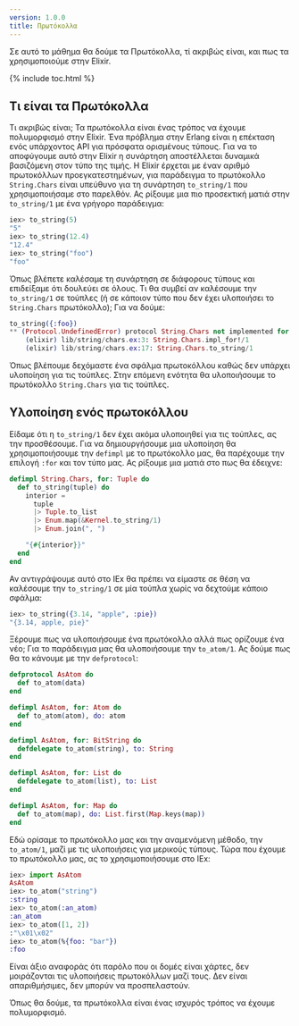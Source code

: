 ```yaml
---
version: 1.0.0
title: Πρωτόκολλα
---
```


Σε αυτό το μάθημα θα δούμε τα Πρωτόκολλα, τί ακριβώς είναι, και πως τα χρησιμοποιούμε στην Elixir.

{% include toc.html %}

## Τι είναι τα Πρωτόκολλα
Τι ακριβώς είναι; Τα πρωτόκολλα είναι ένας τρόπος να έχουμε πολυμορφισμό στην Elixir. Ένα πρόβλημα στην Erlang είναι η επέκταση ενός υπάρχοντος API για πρόσφατα ορισμένους τύπους. Για να το αποφύγουμε αυτό στην Elixir η συνάρτηση αποστέλλεται δυναμικά βασιζόμενη στον τύπο της τιμής. Η Elixir έρχεται με έναν αριθμό πρωτοκόλλων προεγκατεστημένων, για παράδειγμα το πρωτόκολλο `String.Chars` είναι υπεύθυνο για τη συνάρτηση `to_string/1` που χρησιμοποιήσαμε στο παρελθόν. Ας ρίξουμε μια πιο προσεκτική ματιά στην `to_string/1` με ένα γρήγορο παράδειγμα:

```elixir
iex> to_string(5)
"5"
iex> to_string(12.4)
"12.4"
iex> to_string("foo")
"foo"
```

Όπως βλέπετε καλέσαμε τη συνάρτηση σε διάφορους τύπους και επιδείξαμε ότι δουλεύει σε όλους. Τι θα συμβεί αν καλέσουμε την `to_string/1` σε τούπλες (ή σε κάποιον τύπο που δεν έχει υλοποιήσει το `String.Chars` πρωτόκολλο); Για να δούμε:

```elixir
to_string({:foo})
** (Protocol.UndefinedError) protocol String.Chars not implemented for {:foo}
    (elixir) lib/string/chars.ex:3: String.Chars.impl_for!/1
    (elixir) lib/string/chars.ex:17: String.Chars.to_string/1
```

Όπως βλέπουμε δεχόμαστε ένα σφάλμα πρωτοκόλλου καθώς δεν υπάρχει υλοποίηση για τις τούπλες. Στην επόμενη ενότητα θα υλοποιήσουμε το πρωτόκολλο `String.Chars` για τις τούπλες.

## Υλοποίηση ενός πρωτοκόλλου

Είδαμε ότι η `to_string/1` δεν έχει ακόμα υλοποιηθεί για τις τούπλες, ας την προσθέσουμε. Για να δημιουργήσουμε μια υλοποίηση θα χρησιμοποιήσουμε την `defimpl` με το πρωτόκολλο μας, θα παρέχουμε την επιλογή `:for` και τον τύπο μας. Ας ρίξουμε μια ματιά στο πως θα έδειχνε:

```elixir
defimpl String.Chars, for: Tuple do
  def to_string(tuple) do
    interior = 
      tuple
      |> Tuple.to_list
      |> Enum.map(&Kernel.to_string/1)
      |> Enum.join(", ")

    "{#{interior}}"
  end
end
```

Αν αντιγράψουμε αυτό στο IEx θα πρέπει να είμαστε σε θέση να καλέσουμε την `to_string/1` σε μία τούπλα χωρίς να δεχτούμε κάποιο σφάλμα:

```elixir
iex> to_string({3.14, "apple", :pie})
"{3.14, apple, pie}"
```

Ξέρουμε πως να υλοποιήσουμε ένα πρωτόκολλο αλλά πως ορίζουμε ένα νέο; Για το παράδειγμα μας θα υλοποιήσουμε την `to_atom/1`. Ας δούμε πως θα το κάνουμε με την `defprotocol`:

```elixir
defprotocol AsAtom do
  def to_atom(data)
end

defimpl AsAtom, for: Atom do
  def to_atom(atom), do: atom
end

defimpl AsAtom, for: BitString do
  defdelegate to_atom(string), to: String
end

defimpl AsAtom, for: List do
  defdelegate to_atom(list), to: List
end

defimpl AsAtom, for: Map do
  def to_atom(map), do: List.first(Map.keys(map))
end
```

Εδώ ορίσαμε το πρωτόκολλο μας και την αναμενόμενη μέθοδο, την `to_atom/1`, μαζί με τις υλοποιήσεις για μερικούς τύπους. Τώρα που έχουμε το πρωτόκολλο μας, ας το χρησιμοποιήσουμε στο IEx:

```elixir
iex> import AsAtom
AsAtom
iex> to_atom("string")
:string
iex> to_atom(:an_atom)
:an_atom
iex> to_atom([1, 2])
:"\x01\x02"
iex> to_atom(%{foo: "bar"})
:foo
```

Είναι άξιο αναφοράς ότι παρόλο που οι δομές είναι χάρτες, δεν μοιράζονται τις υλοποιήσεις πρωτοκόλλων μαζί τους. Δεν είναι απαριθμήσιμες, δεν μπορύν να προσπελαστούν.

Όπως θα δούμε, τα πρωτόκολλα είναι ένας ισχυρός τρόπος να έχουμε πολυμορφισμό.
